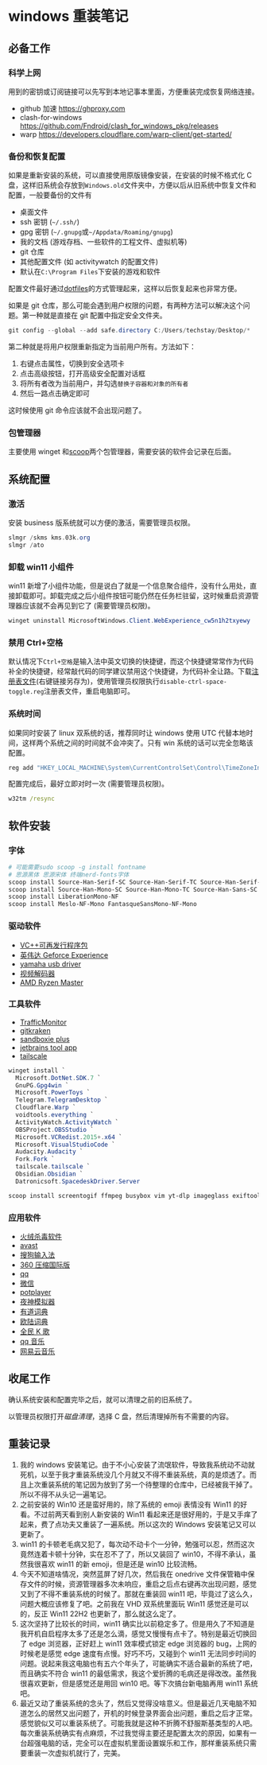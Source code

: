 # windows 重装笔记

## 必备工作

### 科学上网

用到的密钥或订阅链接可以先写到本地记事本里面，方便重装完成恢复网络连接。

- github 加速 <https://ghproxy.com>
- clash-for-windows <https://github.com/Fndroid/clash_for_windows_pkg/releases>
- warp <https://developers.cloudflare.com/warp-client/get-started/>

### 备份和恢复配置

如果是重新安装的系统，可以直接使用原版镜像安装，在安装的时候不格式化 C 盘，这样旧系统会存放到`Windows.old`文件夹中，方便以后从旧系统中恢复文件和配置，一般要备份的文件有

- 桌面文件
- ssh 密钥 (`~/.ssh/`)
- gpg 密钥 (`~/.gnupg`或`~/Appdata/Roaming/gnupg`)
- 我的文档 (游戏存档、一些软件的工程文件、虚拟机等)
- git 仓库
- 其他配置文件 (如 activitywatch 的配置文件)
- 默认在`C:\Program Files`下安装的游戏和软件

配置文件最好通过[dotfiles](https://github.com/techstay/dotfiles-windows)的方式管理起来，这样以后恢复起来也非常方便。

如果是 git 仓库，那么可能会遇到用户权限的问题，有两种方法可以解决这个问题。第一种就是直接在 git 配置中指定安全文件夹。

```powershell
git config --global --add safe.directory C:/Users/techstay/Desktop/*
```

第二种就是将用户权限重新指定为当前用户所有。方法如下：

1. 右键点击属性，切换到安全选项卡
2. 点击高级按钮，打开高级安全配置对话框
3. 将所有者改为当前用户，并勾选`替换子容器和对象的所有者`
4. 然后一路点击确定即可

这时候使用 git 命令应该就不会出现问题了。

### 包管理器

主要使用 winget 和[scoop](./scoop.md)两个包管理器，需要安装的软件会记录在后面。

## 系统配置

### 激活

安装 business 版系统就可以方便的激活，需要管理员权限。

```powershell
slmgr /skms kms.03k.org
slmgr /ato
```

### 卸载 win11 小组件

win11 新增了小组件功能，但是说白了就是一个信息聚合组件，没有什么用处，直接卸载即可。卸载完成之后小组件按钮可能仍然在任务栏驻留，这时候重启资源管理器应该就不会再见到它了 (需要管理员权限)。

```powershell
winget uninstall MicrosoftWindows.Client.WebExperience_cw5n1h2txyewy
```

### 禁用 Ctrl+空格

默认情况下`Ctrl+空格`是输入法中英文切换的快捷键，而这个快捷键常常作为代码补全的快捷键，经常敲代码的同学建议禁用这个快捷键，为代码补全让路。下载[注册表文件](/windows/disable-ctrl-space-hotkey.reg)(右键链接另存为)，使用管理员权限执行`disable-ctrl-space-toggle.reg`注册表文件，重启电脑即可。

### 系统时间

如果同时安装了 linux 双系统的话，推荐同时让 windows 使用 UTC 代替本地时间，这样两个系统之间的时间就不会冲突了。只有 win 系统的话可以完全忽略该配置。

```powershell
reg add "HKEY_LOCAL_MACHINE\System\CurrentControlSet\Control\TimeZoneInformation" /v RealTimeIsUniversal /d 1 /t REG_QWORD /f
```

配置完成后，最好立即对时一次 (需要管理员权限)。

```cmd
w32tm /resync
```

## 软件安装

### 字体

```powershell
# 可能需要sudo scoop -g install fontname
# 思源黑体 思源宋体 终端nerd-fonts字体
scoop install Source-Han-Serif-SC Source-Han-Serif-TC Source-Han-Serif-J Source-Han-Serif-K
scoop install Source-Han-Mono-SC Source-Han-Mono-TC Source-Han-Sans-SC Source-Han-Sans-TC Source-Han-Sans-J
scoop install LiberationMono-NF
scoop install Meslo-NF-Mono FantasqueSansMono-NF-Mono
```

### 驱动软件

- [VC++可再发行程序包](https://learn.microsoft.com/en-US/cpp/windows/latest-supported-vc-redist)
- [英伟达 Geforce Experience](https://www.nvidia.com/en-us/geforce/geforce-experience/)
- [yamaha usb driver](https://usa.yamaha.com/support/updates/yamaha_steinberg_usb_driver_for_win.html)
- [视频解码器](https://codecguide.com/klcp_beta.htm)
- [AMD Ryzen Master](https://www.amd.com/zh-hans/technologies/ryzen-master)

### 工具软件

- [TrafficMonitor](https://gitee.com/zhongyang219/TrafficMonitor/releases)
- [gitkraken](https://www.gitkraken.com/download/windows64)
- [sandboxie plus](https://github.com/sandboxie-plus/Sandboxie/releases)
- [jetbrains tool app](https://www.jetbrains.com/toolbox-app/)
- [tailscale](https://tailscale.com/download)

```powershell
winget install `
  Microsoft.DotNet.SDK.7 `
  GnuPG.Gpg4win `
  Microsoft.PowerToys `
  Telegram.TelegramDesktop `
  Cloudflare.Warp `
  voidtools.everything `
  ActivityWatch.ActivityWatch `
  OBSProject.OBSStudio `
  Microsoft.VCRedist.2015+.x64 `
  Microsoft.VisualStudioCode `
  Audacity.Audacity `
  Fork.Fork `
  tailscale.tailscale `
  Obsidian.Obsidian `
  Datronicsoft.SpacedeskDriver.Server

scoop install screentogif ffmpeg busybox vim yt-dlp imageglass exiftool
```

### 应用软件

- [火绒杀毒软件](https://www.huorong.cn/person5.html)
- [avast](https://www.avast.com/zh-cn/free-antivirus-download#pc)
- [搜狗输入法](https://pinyin.sogou.com/)
- [360 压缩国际版](https://www.360totalsecurity.com/zh-cn/360zip/)
- [qq](https://im.qq.com/pcqq)
- [微信](https://pc.weixin.qq.com)
- [potplayer](https://potplayer.daum.net)
- [夜神模拟器](https://www.yeshen.com)
- [有道词典](http://cidian.youdao.com/index.html)
- [欧陆词典](https://www.eudic.net/v4/en/app/download)
- [全民 K 歌](https://kg.qq.com/index-pc.html)
- [qq 音乐](https://y.qq.com)
- [网易云音乐](https://music.163.com/#/download)

## 收尾工作

确认系统安装和配置完毕之后，就可以清理之前的旧系统了。

以管理员权限打开*磁盘清理*，选择 C 盘，然后清理掉所有不需要的内容。

## 重装记录

1. 我的 windows 安装笔记。由于不小心安装了流氓软件，导致我系统动不动就死机，以至于我才重装系统没几个月就又不得不重装系统，真的是烦透了。而且上次重装系统的笔记因为放到了另一个待整理的仓库中，已经被我干掉了。所以不得不从头记一遍笔记。
1. 之前安装的 Win10 还是蛮好用的，除了系统的 emoji 表情没有 Win11 的好看。不过前两天看到别人新安装的 Win11 看起来还是很好用的，于是又手痒了起来，费了点功夫又重装了一遍系统。所以这次的 Windows 安装笔记又可以更新了。
1. win11 的卡顿老毛病又犯了，每次动不动卡个一分钟，勉强可以忍，然而这次竟然连着卡顿十分钟，实在忍不了了，所以又装回了 win10，不得不承认，虽然我很喜欢 win11 的新 emoji，但是还是 win10 比较流畅。
1. 今天不知道啥情况，突然蓝屏了好几次，然后我在 onedrive 文件保管箱中保存文件的时候，资源管理器多次未响应，重启之后点右键再次出现问题，感觉又到了不得不重装系统的时候了。那就在重装回 win11 吧，毕竟过了这么久，问题大概应该修复了吧。之前我在 VHD 双系统里面玩 Win11 感觉还是可以的，反正 Win11 22H2 也更新了，那么就这么定了。
1. 这次坚持了比较长的时间，win11 确实比以前稳定多了。但是用久了不知道是我开机自启程序太多了还是怎么滴，感觉又慢慢有点卡了。特别是最近切换回了 edge 浏览器，正好赶上 win11 效率模式锁定 edge 浏览器的 bug，上网的时候老是感觉 edge 速度有点慢。好巧不巧，又碰到个 win11 无法同步时间的问题。说起来我这电脑也有五六个年头了，可能确实不适合最新的系统了吧，而且确实不符合 win11 的最低需求，我这个爱折腾的毛病还是得改改。虽然我很喜欢更新，但是感觉还是用回 win10 吧。等下次搞台新电脑再用 win11 系统吧。
1. 最近又动了重装系统的念头了，然后又觉得没啥意义。但是最近几天电脑不知道怎么的居然又出问题了，开机的时候登录界面会出问题，重启之后才正常。感觉貌似又可以重装系统了。可能我就是这种不折腾不舒服斯基类型的人吧。每次重装系统确实有点麻烦，不过我觉得主要还是配置太次的原因，如果有一台超强电脑的话，完全可以在虚拟机里面设置娱乐和工作，那样重装系统只需要重装一次虚拟机就行了，完美。
